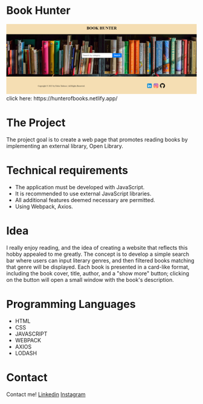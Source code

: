 # Book Hunter
<img src="src/images/website-overview.png">
click here: https://hunterofbooks.netlify.app/

# The Project

The project goal is to create a web page that promotes reading books by implementing an external library, Open Library.

# Technical requirements

- The application must be developed with JavaScript.
- It is recommended to use external JavaScript libraries.
- All additional features deemed necessary are permitted.
- Using Webpack, Axios.

# Idea 

I really enjoy reading, and the idea of creating a website that reflects this hobby appealed to me greatly.
The concept is to develop a simple search bar where users can input literary genres, and then filtered books matching that genre will be displayed.
Each book is presented in a card-like format, including the book cover, title, author, and a "show more" button; clicking on the button will open a small window with the book's description.

# Programming Languages

 - HTML
 - CSS
 - JAVASCRIPT
 - WEBPACK
 - AXIOS
 - LODASH

# Contact
Contact me!
[Linkedin](https://www.linkedin.com/in/fabio-tedesco-3bb865251/)
[Instagram](https://www.instagram.com/fabioo_pueblo/)
